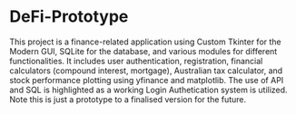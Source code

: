# DeFi-Prototype

This project is a finance-related application using Custom Tkinter for the Modern GUI, SQLite for the database, and various modules for different functionalities. It includes user authentication, registration, financial calculators (compound interest, mortgage), Australian tax calculator, and stock performance plotting using yfinance and matplotlib. The use of API and SQL is highlighted as a working Login Authetication system is utilized. Note this is just a prototype to a finalised version for the future. 
